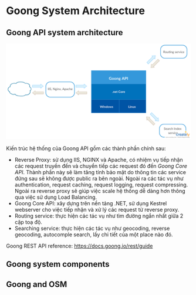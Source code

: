 # Goong System Architecture

## Goong API system architecture

![](./goong_api_arc.png)

Kiến trúc hệ thống của Goong API gồm các thành phần chính sau:
- Reverse Proxy: sử dụng IIS, NGINX và Apache, có nhiệm vụ tiếp nhận các request truyền đến và chuyển tiếp các request đó đến *Goong Core API*. Thành phần này sẽ làm tăng tính bảo mật do thông tin các service đứng sau sẽ không được public ra bên ngoài. Ngoài ra các tác vụ như authentication, request caching, request logging, request compressing. Ngoài ra reverse proxy sẽ giúp việc scale hệ thống dễ dàng hơn thông qua việc sử dụng Load Balancing.
- Goong Core API: xây dựng trên nền tảng .NET, sử dụng Kestrel webserver cho việc tiếp nhận và xử lý các request từ reverse proxy.
- Routing service: thực hiện các tác vụ như tìm đường ngắn nhất giữa 2 cặp toạ độ.
- Searching service: thực hiện các tác vụ như geocoding, reverse geocoding, autocomple search, lấy chi tiết của một place nào đó.

Goong REST API reference: https://docs.goong.io/rest/guide

## Goong system components

## Goong and OSM

